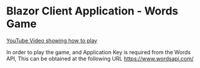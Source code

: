 # Blazor Client Application - Words Game

[YouTube Video showing how to play](https://youtu.be/o4SZdC5Gdks)

In order to play the game, and Application Key is required from the Words API, This can be obtained at the following URL https://www.wordsapi.com/

